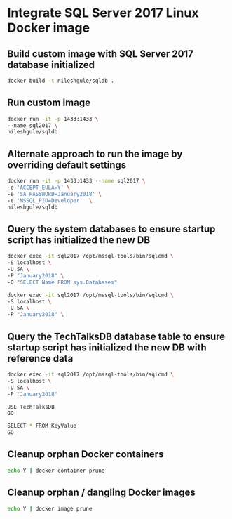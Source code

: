 # Integrate SQL Server 2017 Linux Docker image

## Build custom image with SQL Server 2017 database initialized

```bash
docker build -t nileshgule/sqldb .
```

## Run custom image

```bash
docker run -it -p 1433:1433 \
--name sql2017 \
nileshgule/sqldb
```

## Alternate approach to run the image by overriding default settings

```bash
docker run -it -p 1433:1433 --name sql2017 \
-e 'ACCEPT_EULA=Y' \
-e 'SA_PASSWORD=January2018' \
-e 'MSSQL_PID=Developer'  \
nileshgule/sqldb
```

## Query the system databases to ensure startup script has initialized the new DB

```bash
docker exec -it sql2017 /opt/mssql-tools/bin/sqlcmd \
-S localhost \
-U SA \
-P "January2018" \
-Q "SELECT Name FROM sys.Databases"

docker exec -it sql2017 /opt/mssql-tools/bin/sqlcmd \
-S localhost \
-U SA \
-P "January2018" \

```

## Query the TechTalksDB database table to ensure startup script has initialized the new DB with reference data

```bash
docker exec -it sql2017 /opt/mssql-tools/bin/sqlcmd \
-S localhost \
-U SA \
-P "January2018"

USE TechTalksDB
GO

SELECT * FROM KeyValue
GO
```

## Cleanup orphan Docker containers

```bash
echo Y | docker container prune
```

## Cleanup orphan / dangling Docker images

```bash
echo Y | docker image prune
```